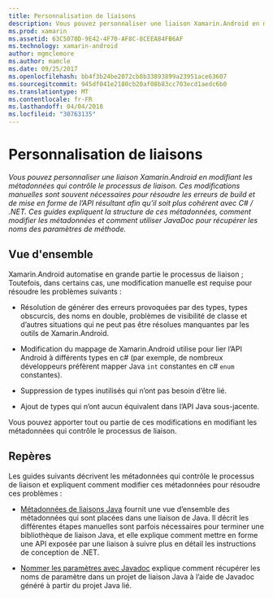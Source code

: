 ```yaml
---
title: Personnalisation de liaisons
description: Vous pouvez personnaliser une liaison Xamarin.Android en modifiant les métadonnées qui contrôle le processus de liaison. Ces modifications manuelles sont souvent nécessaires pour résoudre les erreurs de build et de mise en forme de l’API résultant afin qu’il soit plus cohérent avec C# / .NET. Ces guides expliquent la structure de ces métadonnées, comment modifier les métadonnées et comment utiliser JavaDoc pour récupérer les noms des paramètres de méthode.
ms.prod: xamarin
ms.assetid: 63C5078D-9E42-4F70-AF8C-8CEEA84FB6AF
ms.technology: xamarin-android
author: mgmclemore
ms.author: mamcle
ms.date: 09/25/2017
ms.openlocfilehash: bb4f3b24be2072cb8b33893899a23951ace63607
ms.sourcegitcommit: 945df041e2180cb20af08b83cc703ecd1aedc6b0
ms.translationtype: MT
ms.contentlocale: fr-FR
ms.lasthandoff: 04/04/2018
ms.locfileid: "30763135"
---
```

# <a name="customizing-bindings"></a>Personnalisation de liaisons

_Vous pouvez personnaliser une liaison Xamarin.Android en modifiant les métadonnées qui contrôle le processus de liaison. Ces modifications manuelles sont souvent nécessaires pour résoudre les erreurs de build et de mise en forme de l’API résultant afin qu’il soit plus cohérent avec C# / .NET. Ces guides expliquent la structure de ces métadonnées, comment modifier les métadonnées et comment utiliser JavaDoc pour récupérer les noms des paramètres de méthode._


## <a name="overview"></a>Vue d'ensemble
 
Xamarin.Android automatise en grande partie le processus de liaison ; Toutefois, dans certains cas, une modification manuelle est requise pour résoudre les problèmes suivants :

-   Résolution de générer des erreurs provoquées par des types, types obscurcis, des noms en double, problèmes de visibilité de classe et d’autres situations qui ne peut pas être résolues manquantes par les outils de Xamarin.Android. 

-   Modification du mappage de Xamarin.Android utilise pour lier l’API Android à différents types en c# (par exemple, de nombreux développeurs préfèrent mapper Java `int` constantes en c# `enum` constantes).

-   Suppression de types inutilisés qui n’ont pas besoin d’être lié. 

-   Ajout de types qui n’ont aucun équivalent dans l’API Java sous-jacente. 

Vous pouvez apporter tout ou partie de ces modifications en modifiant les métadonnées qui contrôle le processus de liaison.


## <a name="guides"></a>Repères

Les guides suivants décrivent les métadonnées qui contrôle le processus de liaison et expliquent comment modifier ces métadonnées pour résoudre ces problèmes :

-   [Métadonnées de liaisons Java](~/android/platform/binding-java-library/customizing-bindings/java-bindings-metadata.md) fournit une vue d’ensemble des métadonnées qui sont placées dans une liaison de Java.
    Il décrit les différentes étapes manuelles sont parfois nécessaires pour terminer une bibliothèque de liaison Java, et elle explique comment mettre en forme une API exposée par une liaison à suivre plus en détail les instructions de conception de .NET.

-   [Nommer les paramètres avec Javadoc](~/android/platform/binding-java-library/customizing-bindings/naming-parameters-with-javadoc.md) explique comment récupérer les noms de paramètre dans un projet de liaison Java à l’aide de Javadoc généré à partir du projet Java lié.


 

